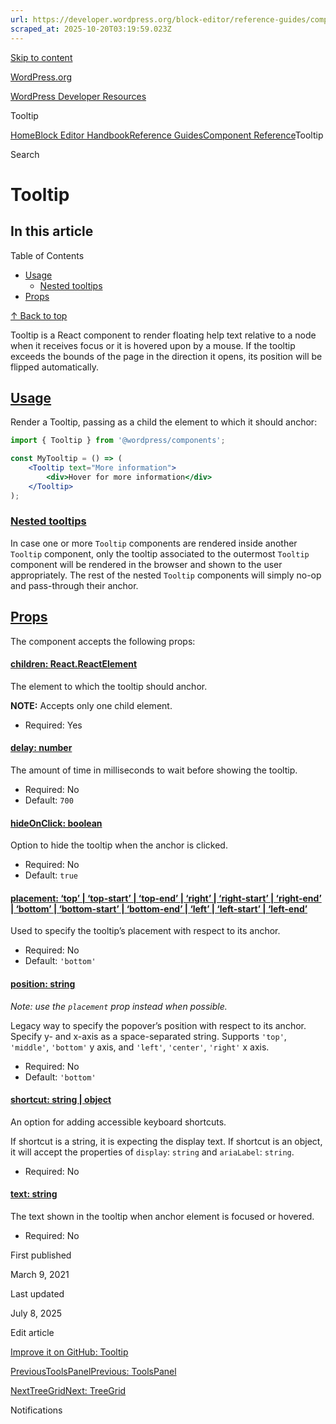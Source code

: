 ```yaml
---
url: https://developer.wordpress.org/block-editor/reference-guides/components/tooltip
scraped_at: 2025-10-20T03:19:59.023Z
---
```


[Skip to content](https://developer.wordpress.org/block-editor/reference-guides/components/tooltip/#wp--skip-link--target)

[WordPress.org](https://wordpress.org/)

[WordPress Developer Resources](https://developer.wordpress.org/)

Tooltip


[Home](https://developer.wordpress.org/)[Block Editor Handbook](https://developer.wordpress.org/block-editor/)[Reference Guides](https://developer.wordpress.org/block-editor/reference-guides/)[Component Reference](https://developer.wordpress.org/block-editor/reference-guides/components/)Tooltip

Search

# Tooltip

## In this article

Table of Contents

- [Usage](https://developer.wordpress.org/block-editor/reference-guides/components/tooltip/#usage)
  - [Nested tooltips](https://developer.wordpress.org/block-editor/reference-guides/components/tooltip/#nested-tooltips)
- [Props](https://developer.wordpress.org/block-editor/reference-guides/components/tooltip/#props)

[↑ Back to top](https://developer.wordpress.org/block-editor/reference-guides/components/tooltip/#wp--skip-link--target)

Tooltip is a React component to render floating help text relative to a node when it receives focus or it is hovered upon by a mouse. If the tooltip exceeds the bounds of the page in the direction it opens, its position will be flipped automatically.

## [Usage](https://developer.wordpress.org/block-editor/reference-guides/components/tooltip/\#usage)

Render a Tooltip, passing as a child the element to which it should anchor:

```jsx
import { Tooltip } from '@wordpress/components';

const MyTooltip = () => (
    <Tooltip text="More information">
        <div>Hover for more information</div>
    </Tooltip>
);

```

### [Nested tooltips](https://developer.wordpress.org/block-editor/reference-guides/components/tooltip/\#nested-tooltips)

In case one or more `Tooltip` components are rendered inside another `Tooltip` component, only the tooltip associated to the outermost `Tooltip` component will be rendered in the browser and shown to the user appropriately. The rest of the nested `Tooltip` components will simply no-op and pass-through their anchor.

## [Props](https://developer.wordpress.org/block-editor/reference-guides/components/tooltip/\#props)

The component accepts the following props:

#### [children: React.ReactElement](https://developer.wordpress.org/block-editor/reference-guides/components/tooltip/\#children-react-reactelement)

The element to which the tooltip should anchor.

**NOTE:** Accepts only one child element.

- Required: Yes

#### [delay: number](https://developer.wordpress.org/block-editor/reference-guides/components/tooltip/\#delay-number)

The amount of time in milliseconds to wait before showing the tooltip.

- Required: No
- Default: `700`

#### [hideOnClick: boolean](https://developer.wordpress.org/block-editor/reference-guides/components/tooltip/\#hideonclick-boolean)

Option to hide the tooltip when the anchor is clicked.

- Required: No
- Default: `true`

#### [placement: ‘top’ \| ‘top-start’ \| ‘top-end’ \| ‘right’ \| ‘right-start’ \| ‘right-end’ \| ‘bottom’ \| ‘bottom-start’ \| ‘bottom-end’ \| ‘left’ \| ‘left-start’ \| ‘left-end’](https://developer.wordpress.org/block-editor/reference-guides/components/tooltip/\#placement-top-top-start-top-end-right-right-start-right-end-bottom-bottom-start-bottom-end-left-left-start-left-end)

Used to specify the tooltip’s placement with respect to its anchor.

- Required: No
- Default: `'bottom'`

#### [position: string](https://developer.wordpress.org/block-editor/reference-guides/components/tooltip/\#position-string)

_Note: use the `placement` prop instead when possible._

Legacy way to specify the popover’s position with respect to its anchor. Specify y- and x-axis as a space-separated string. Supports `'top'`, `'middle'`, `'bottom'` y axis, and `'left'`, `'center'`, `'right'` x axis.

- Required: No
- Default: `'bottom'`

#### [shortcut: string \| object](https://developer.wordpress.org/block-editor/reference-guides/components/tooltip/\#shortcut-string-object)

An option for adding accessible keyboard shortcuts.

If shortcut is a string, it is expecting the display text. If shortcut is an object, it will accept the properties of `display`: `string` and `ariaLabel`: `string`.

- Required: No

#### [text: string](https://developer.wordpress.org/block-editor/reference-guides/components/tooltip/\#text-string)

The text shown in the tooltip when anchor element is focused or hovered.

- Required: No

First published

March 9, 2021

Last updated

July 8, 2025

Edit article

[Improve it on GitHub: Tooltip](https://github.com/WordPress/gutenberg/edit/trunk/packages/components/src/tooltip/README.md)

[PreviousToolsPanelPrevious: ToolsPanel](https://developer.wordpress.org/block-editor/reference-guides/components/tools-panel/)

[NextTreeGridNext: TreeGrid](https://developer.wordpress.org/block-editor/reference-guides/components/tree-grid/)

Notifications